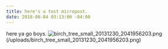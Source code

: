 ```yaml
---
title: here's a test micropost.
date: 2018-06-04 03:13:00 -04:00
---
```


here ya go boys. ![birch_tree_small_20131230_2041956203.png](/uploads/birch_tree_small_20131230_2041956203.png)(/uploads/birch_tree_small_20131230_2041956203.png)